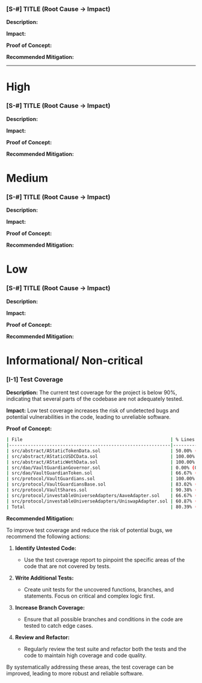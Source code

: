 ### [S-#] TITLE (Root Cause -> Impact)

**Description:** 

**Impact:** 

**Proof of Concept:**

**Recommended Mitigation:** 

--------

# High

### [S-#] TITLE (Root Cause -> Impact)

**Description:** 

**Impact:** 

**Proof of Concept:**

**Recommended Mitigation:** 


# Medium

### [S-#] TITLE (Root Cause -> Impact)

**Description:** 

**Impact:** 

**Proof of Concept:**

**Recommended Mitigation:** 

# Low

### [S-#] TITLE (Root Cause -> Impact)

**Description:** 

**Impact:** 

**Proof of Concept:**

**Recommended Mitigation:** 

# Informational/ Non-critical

### [I-1] Test Coverage

**Description:** 
The current test coverage for the project is below 90%, indicating that several parts of the codebase are not adequately tested.

**Impact:** 
Low test coverage increases the risk of undetected bugs and potential vulnerabilities in the code, leading to unreliable software.

**Proof of Concept:**
```bash
| File                                                       | % Lines          | % Statements     | % Branches     | % Funcs        |
|------------------------------------------------------------|------------------|------------------|----------------|----------------|
| src/abstract/AStaticTokenData.sol                          | 50.00% (1/2)     | 50.00% (1/2)     | 100.00% (0/0)  | 50.00% (1/2)   |
| src/abstract/AStaticUSDCData.sol                           | 100.00% (2/2)    | 100.00% (2/2)    | 100.00% (0/0)  | 100.00% (2/2)  |
| src/abstract/AStaticWethData.sol                           | 100.00% (2/2)    | 100.00% (2/2)    | 100.00% (0/0)  | 100.00% (2/2)  |
| src/dao/VaultGuardianGovernor.sol                          | 0.00% (0/3)      | 0.00% (0/4)      | 100.00% (0/0)  | 0.00% (0/4)    |
| src/dao/VaultGuardianToken.sol                             | 66.67% (2/3)     | 50.00% (2/4)     | 100.00% (0/0)  | 50.00% (2/4)   |
| src/protocol/VaultGuardians.sol                            | 100.00% (7/7)    | 100.00% (8/8)    | 100.00% (0/0)  | 75.00% (3/4)   |
| src/protocol/VaultGuardiansBase.sol                        | 83.02% (44/53)   | 86.49% (64/74)   | 62.50% (10/16) | 93.75% (15/16) |
| src/protocol/VaultShares.sol                               | 90.38% (47/52)   | 92.06% (58/63)   | 62.50% (10/16) | 94.74% (18/19) |
| src/protocol/investableUniverseAdapters/AaveAdapter.sol    | 66.67% (4/6)     | 71.43% (5/7)     | 50.00% (1/2)   | 66.67% (2/3)   |
| src/protocol/investableUniverseAdapters/UniswapAdapter.sol | 60.87% (14/23)   | 61.29% (19/31)   | 50.00% (3/6)   | 66.67% (2/3)   |
| Total                                                      | 80.39% (123/153) | 81.73% (161/197) | 60.00% (24/40) | 79.66% (47/59) |
```

**Recommended Mitigation:** 

To improve test coverage and reduce the risk of potential bugs, we recommend the following actions:

1. **Identify Untested Code:**
   - Use the test coverage report to pinpoint the specific areas of the code that are not covered by tests.

2. **Write Additional Tests:**
   - Create unit tests for the uncovered functions, branches, and statements. Focus on critical and complex logic first.

3. **Increase Branch Coverage:**
   - Ensure that all possible branches and conditions in the code are tested to catch edge cases.

4. **Review and Refactor:**
   - Regularly review the test suite and refactor both the tests and the code to maintain high coverage and code quality.

By systematically addressing these areas, the test coverage can be improved, leading to more robust and reliable software.


